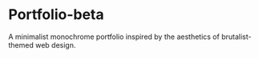 # Portfolio-beta
A minimalist monochrome portfolio inspired by the aesthetics of brutalist-themed web design.
